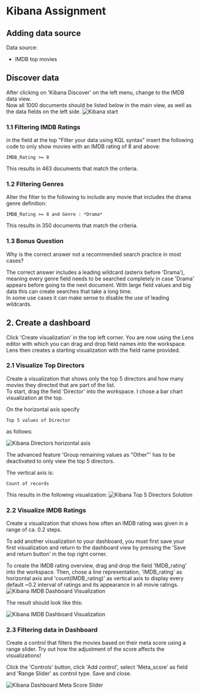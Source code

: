 # Kibana Assignment

## Adding data source

Data source:
- IMDB top movies

## Discover data


After clicking on 'Kibana Discover' on the left menu, change to the IMDB data view. <br>
Now all 1000 documents should be listed below in the main view, as well as the data fields on the left side.
![Kibana start](../../imgs/kibana_assignment_overview.png)
### 1.1 Filtering IMDB Ratings
in the field at the top "Filter your data using KQL syntax" insert the following code to only show movies with an IMDB rating of 8 and above:
```
IMDB_Rating >= 8
```
This results in 463 documents that match the criteria.

### 1.2 Filtering Genres

Alter the filter to the following to include any movie that includes the drama genre definition:
```
IMDB_Rating >= 8 and Genre : *Drama*
```
This results in 350 documents that match the criteria.

### 1.3 Bonus Question
Why is the correct answer not a recommended search practice in most cases? <br>

The correct answer includes a leading wildcard (asterix before 'Drama'), meaning every genre field needs to be searched completely in case 'Drama' appears before going to the next document. With large field values and big data this can create searches that take a long time. <br>
In some use cases it can make sense to disable the use of leading wildcards.


## 2. Create a dashboard
Click 'Create visualization' in the top left corner. You are now using the Lens editor with which you can drag and drop field names into the workspace. Lens then creates a starting visualization with the field name provided.

### 2.1 Visualize Top Directors
Create a visualization that shows only the top 5 directors and how many movies they directed that are part of the list.<br>
To start, drag the field 'Director' into the workspace.
I chose a bar chart visualization at the top.

On the horizontal axis specify
```
Top 5 values of Director
```
as follows:<br>

![Kibana Directors horizontal axis](../../imgs/kibana_directors_horizontal_axis.png)

The advanced feature 'Group remaining values as "Other"' has to be deactivated to only view the top 5 directors.

The vertical axis is:
```
Count of records
```
This results in the following visualization:
![Kibana Top 5 Directors Solution](../../imgs/kibana_assignment_directors.png)

### 2.2 Visualize IMDB Ratings
Create a visualization that shows how often an IMDB rating was given in a range of ca. 0.2 steps.

To add another visualization to your dashboard, you must first save your first visualization and return to the dashboard view by pressing the 'Save and return button' in the top right corner.<br>

To create the IMDB rating overview, drag and drop the field 'IMDB_rating' into the workspace. Then, chose a line representation, 'IMDB_rating' as horizontal axis and 'count(IMDB_rating)' as vertical axis to display every default ~0.2 interval of ratings and its appearance in all movie ratings. 
![Kibana IMDB Dashboard Visualization](../../imgs/kibana_assignment_imdb-ratings.png)

The result should look like this:

![Kibana IMDB Dashboard Visualization](../../imgs/kibana_assignment_imdb-ratings_vis.png)


### 2.3 Filtering data in Dashboard
Create a control that filters the movies based on their meta score using a range slider. Try out how the adjustment of the score affects the visualizations!

Click the 'Controls' button, click 'Add control', select 'Meta_score' as field and 'Range Slider' as control type. Save and close.

![Kibana Dashboard Meta Score Slider](../../imgs/kibana_assignment_slider.png)